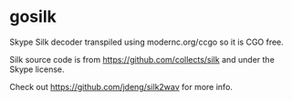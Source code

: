 # gosilk
Skype Silk decoder transpiled using modernc.org/ccgo so it is CGO free.

Silk source code is from https://github.com/collects/silk and under the Skype license.

Check out https://github.com/jdeng/silk2wav for more info.
